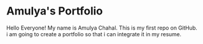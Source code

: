 # Amulya's Portfolio

Hello Everyone!
My name is Amulya Chahal.
This is my first repo on GitHub.
i am going to create a portfolio so that i can integrate it in my resume.
